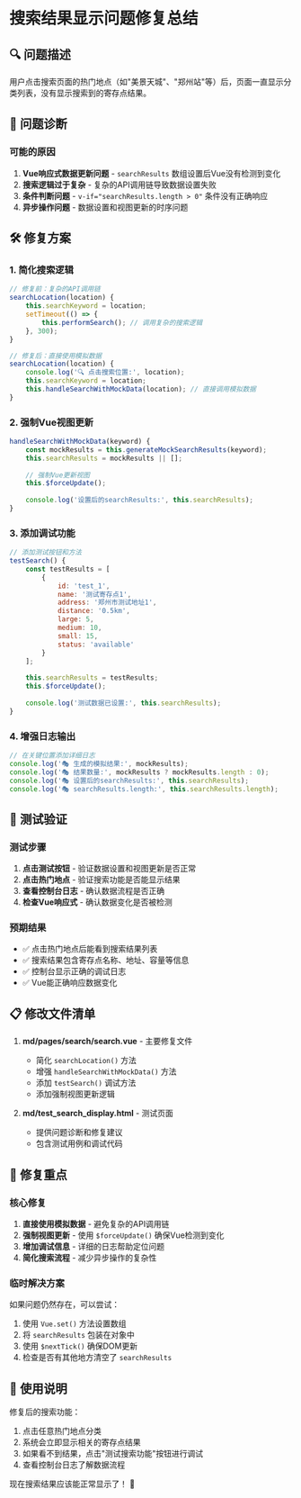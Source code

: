 # 搜索结果显示问题修复总结

## 🔍 问题描述

用户点击搜索页面的热门地点（如"美景天城"、"郑州站"等）后，页面一直显示分类列表，没有显示搜索到的寄存点结果。

## 🔧 问题诊断

### 可能的原因
1. **Vue响应式数据更新问题** - `searchResults` 数组设置后Vue没有检测到变化
2. **搜索逻辑过于复杂** - 复杂的API调用链导致数据设置失败
3. **条件判断问题** - `v-if="searchResults.length > 0"` 条件没有正确响应
4. **异步操作问题** - 数据设置和视图更新的时序问题

## 🛠️ 修复方案

### 1. 简化搜索逻辑
```javascript
// 修复前：复杂的API调用链
searchLocation(location) {
    this.searchKeyword = location;
    setTimeout(() => {
        this.performSearch(); // 调用复杂的搜索逻辑
    }, 300);
}

// 修复后：直接使用模拟数据
searchLocation(location) {
    console.log('🔍 点击搜索位置:', location);
    this.searchKeyword = location;
    this.handleSearchWithMockData(location); // 直接调用模拟数据
}
```

### 2. 强制Vue视图更新
```javascript
handleSearchWithMockData(keyword) {
    const mockResults = this.generateMockSearchResults(keyword);
    this.searchResults = mockResults || [];
    
    // 强制Vue更新视图
    this.$forceUpdate();
    
    console.log('设置后的searchResults:', this.searchResults);
}
```

### 3. 添加调试功能
```javascript
// 添加测试按钮和方法
testSearch() {
    const testResults = [
        {
            id: 'test_1',
            name: '测试寄存点1',
            address: '郑州市测试地址1',
            distance: '0.5km',
            large: 5,
            medium: 10,
            small: 15,
            status: 'available'
        }
    ];
    
    this.searchResults = testResults;
    this.$forceUpdate();
    
    console.log('测试数据已设置:', this.searchResults);
}
```

### 4. 增强日志输出
```javascript
// 在关键位置添加详细日志
console.log('🎭 生成的模拟结果:', mockResults);
console.log('🎭 结果数量:', mockResults ? mockResults.length : 0);
console.log('🎭 设置后的searchResults:', this.searchResults);
console.log('🎭 searchResults.length:', this.searchResults.length);
```

## 🧪 测试验证

### 测试步骤
1. **点击测试按钮** - 验证数据设置和视图更新是否正常
2. **点击热门地点** - 验证搜索功能是否能显示结果
3. **查看控制台日志** - 确认数据流程是否正确
4. **检查Vue响应式** - 确认数据变化是否被检测

### 预期结果
- ✅ 点击热门地点后能看到搜索结果列表
- ✅ 搜索结果包含寄存点名称、地址、容量等信息
- ✅ 控制台显示正确的调试日志
- ✅ Vue能正确响应数据变化

## 📋 修改文件清单

1. **md/pages/search/search.vue** - 主要修复文件
   - 简化 `searchLocation()` 方法
   - 增强 `handleSearchWithMockData()` 方法
   - 添加 `testSearch()` 调试方法
   - 添加强制视图更新逻辑

2. **md/test_search_display.html** - 测试页面
   - 提供问题诊断和修复建议
   - 包含测试用例和调试代码

## 🎯 修复重点

### 核心修复
1. **直接使用模拟数据** - 避免复杂的API调用链
2. **强制视图更新** - 使用 `$forceUpdate()` 确保Vue检测到变化
3. **增加调试信息** - 详细的日志帮助定位问题
4. **简化搜索流程** - 减少异步操作的复杂性

### 临时解决方案
如果问题仍然存在，可以尝试：
1. 使用 `Vue.set()` 方法设置数组
2. 将 `searchResults` 包装在对象中
3. 使用 `$nextTick()` 确保DOM更新
4. 检查是否有其他地方清空了 `searchResults`

## 🚀 使用说明

修复后的搜索功能：
1. 点击任意热门地点分类
2. 系统会立即显示相关的寄存点结果
3. 如果看不到结果，点击"测试搜索功能"按钮进行调试
4. 查看控制台日志了解数据流程

现在搜索结果应该能正常显示了！ 🎉